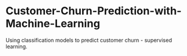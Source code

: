 # Customer-Churn-Prediction-with-Machine-Learning
Using classification models to predict customer churn - supervised learning.
